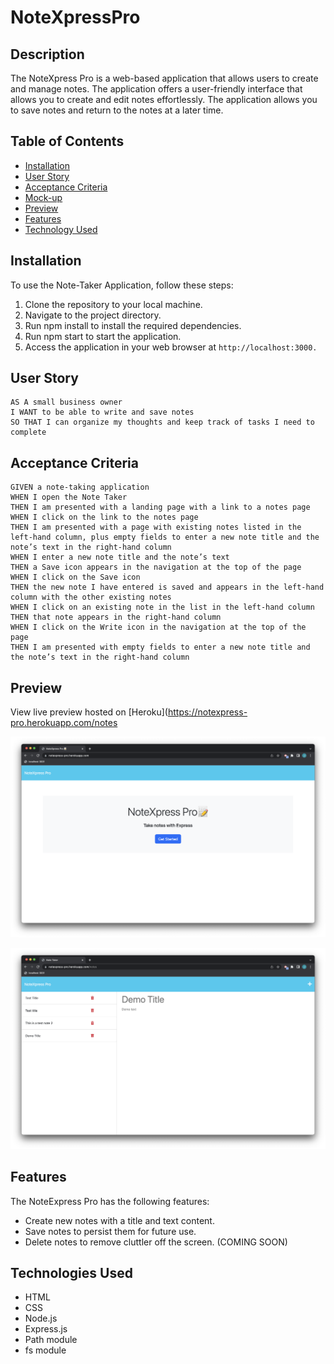 # NoteXpressPro

## Description

The NoteXpress Pro is a web-based application that allows users to create and manage notes. The application offers a user-friendly interface that allows you to create and edit notes effortlessly. The application allows you to save notes and return to the notes at a later time.  

## Table of Contents

- [Installation](#installation)
- [User Story](#user-story)
- [Acceptance Criteria](#acceptance-criteria)
- [Mock-up](#mock-up)
- [Preview](#preview)
- [Features](#features)
- [Technology Used](#technologies-used)


## Installation

To use the Note-Taker Application, follow these steps:
1. Clone the repository to your local machine.
2. Navigate to the project directory.
3. Run npm install to install the required dependencies.
4. Run npm start to start the application.
5. Access the application in your web browser at `http://localhost:3000.`


## User Story

```
AS A small business owner
I WANT to be able to write and save notes
SO THAT I can organize my thoughts and keep track of tasks I need to complete
```

## Acceptance Criteria

```
GIVEN a note-taking application
WHEN I open the Note Taker
THEN I am presented with a landing page with a link to a notes page
WHEN I click on the link to the notes page
THEN I am presented with a page with existing notes listed in the left-hand column, plus empty fields to enter a new note title and the note’s text in the right-hand column
WHEN I enter a new note title and the note’s text
THEN a Save icon appears in the navigation at the top of the page
WHEN I click on the Save icon
THEN the new note I have entered is saved and appears in the left-hand column with the other existing notes
WHEN I click on an existing note in the list in the left-hand column
THEN that note appears in the right-hand column
WHEN I click on the Write icon in the navigation at the top of the page
THEN I am presented with empty fields to enter a new note title and the note’s text in the right-hand column
```

## Preview

View live preview hosted on [Heroku](https://notexpress-pro.herokuapp.com/notes

![alt text](/media/readme-screenshot-1.png)

![alt text](/media/readme-screenshot-2.png)



## Features
The NoteExpress Pro has the following features:

- Create new notes with a title and text content.
- Save notes to persist them for future use.
- Delete notes to remove cluttler off the screen. (COMING SOON)


## Technologies Used
- HTML
- CSS
- Node.js
- Express.js
- Path module
- fs module

